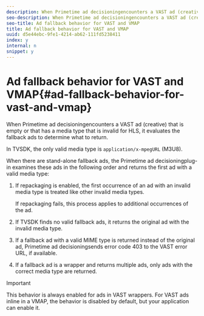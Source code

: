 ```yaml
---
description: When Primetime ad decisioningencounters a VAST ad (creative) that is empty or that has a media type that is invalid for HLS, it evaluates the fallback ads to determine what to return.
seo-description: When Primetime ad decisioningencounters a VAST ad (creative) that is empty or that has a media type that is invalid for HLS, it evaluates the fallback ads to determine what to return.
seo-title: Ad fallback behavior for VAST and VMAP
title: Ad fallback behavior for VAST and VMAP
uuid: d5e44ebc-9fe1-4214-ab62-111fd5238411
index: y
internal: n
snippet: y
---
```


# Ad fallback behavior for VAST and VMAP{#ad-fallback-behavior-for-vast-and-vmap}

When Primetime ad decisioningencounters a VAST ad (creative) that is empty or that has a media type that is invalid for HLS, it evaluates the fallback ads to determine what to return.

<a id="section_9F60AF00CE9645848EAAF8C06A9E426B"></a>

In TVSDK, the only valid media type is `application/x-mpegURL` (M3U8).

When there are stand-alone fallback ads, the Primetime ad decisioningplug-in examines these ads in the following order and returns the first ad with a valid media type:

1. If repackaging is enabled, the first occurrence of an ad with an invalid media type is treated like other invalid media types.

   If repackaging fails, this process applies to additional occurrences of the ad. 
1. If TVSDK finds no valid fallback ads, it returns the original ad with the invalid media type. 
1. If a fallback ad with a valid MIME type is returned instead of the original ad, Primetime ad decisioningsends error code 403 to the VAST error URL, if available. 
1. If a fallback ad is a wrapper and returns multiple ads, only ads with the correct media type are returned.

>[!IMPORTANT]
>
>This behavior is always enabled for ads in VAST wrappers. For VAST ads inline in a VMAP, the behavior is disabled by default, but your application can enable it.

